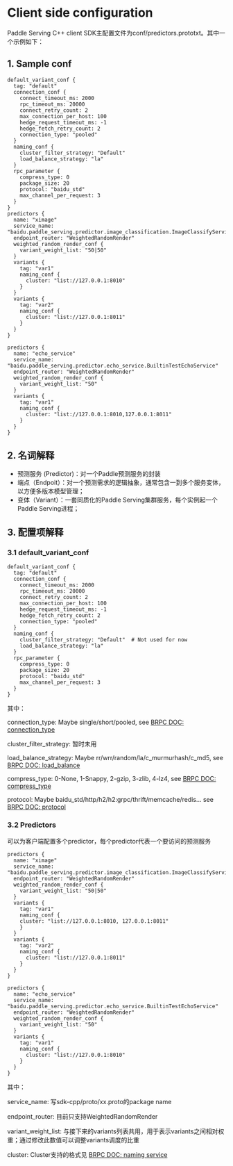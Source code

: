 # Client side configuration

Paddle Serving C++ client SDK主配置文件为conf/predictors.prototxt。其中一个示例如下：

## 1. Sample conf

```shell
default_variant_conf {
  tag: "default"
  connection_conf {
    connect_timeout_ms: 2000
    rpc_timeout_ms: 20000
    connect_retry_count: 2
    max_connection_per_host: 100
    hedge_request_timeout_ms: -1
    hedge_fetch_retry_count: 2
    connection_type: "pooled"
  }
  naming_conf {
    cluster_filter_strategy: "Default"
    load_balance_strategy: "la"
  }
  rpc_parameter {
    compress_type: 0
    package_size: 20
    protocol: "baidu_std"
    max_channel_per_request: 3
  }
}
predictors {
  name: "ximage"
  service_name: "baidu.paddle_serving.predictor.image_classification.ImageClassifyService"
  endpoint_router: "WeightedRandomRender"
  weighted_random_render_conf {
    variant_weight_list: "50|50"
  }
  variants {
    tag: "var1"
    naming_conf {
      cluster: "list://127.0.0.1:8010"
    }
  }
  variants {
    tag: "var2"
    naming_conf {
      cluster: "list://127.0.0.1:8011"
    }
  }
}

predictors {
  name: "echo_service"
  service_name: "baidu.paddle_serving.predictor.echo_service.BuiltinTestEchoService"
  endpoint_router: "WeightedRandomRender"
  weighted_random_render_conf {
    variant_weight_list: "50"
  }
  variants {
    tag: "var1"
    naming_conf {
      cluster: "list://127.0.0.1:8010,127.0.0.1:8011"
    }
  }
}

```

## 2. 名词解释
- 预测服务 (Predictor)：对一个Paddle预测服务的封装
- 端点（Endpoit）：对一个预测需求的逻辑抽象，通常包含一到多个服务变体，以方便多版本模型管理；
- 变体（Variant）：一套同质化的Paddle Serving集群服务，每个实例起一个Paddle Serving进程；

## 3. 配置项解释

### 3.1 default_variant_conf

```shell
default_variant_conf {
  tag: "default"
  connection_conf {
    connect_timeout_ms: 2000
    rpc_timeout_ms: 20000
    connect_retry_count: 2
    max_connection_per_host: 100
    hedge_request_timeout_ms: -1
    hedge_fetch_retry_count: 2
    connection_type: "pooled"
  }
  naming_conf {
    cluster_filter_strategy: "Default"  # Not used for now
    load_balance_strategy: "la"
  }
  rpc_parameter {
    compress_type: 0 
    package_size: 20
    protocol: "baidu_std"
    max_channel_per_request: 3
  }
}
```
其中：

connection_type: Maybe single/short/pooled, see [BRPC DOC: connection_type](https://github.com/apache/incubator-brpc/blob/master/docs/cn/client.md#%E8%BF%9E%E6%8E%A5%E6%96%B9%E5%BC%8F)

cluster_filter_strategy: 暂时未用

load_balance_strategy: Maybe rr/wrr/random/la/c_murmurhash/c_md5, see [BRPC DOC: load_balance](https://github.com/apache/incubator-brpc/blob/master/docs/cn/client.md#%E8%B4%9F%E8%BD%BD%E5%9D%87%E8%A1%A1)

compress_type: 0-None, 1-Snappy, 2-gzip, 3-zlib, 4-lz4, see [BRPC DOC: compress_type](https://github.com/apache/incubator-brpc/blob/master/docs/cn/client.md#%E5%8E%8B%E7%BC%A9)

protocol: Maybe baidu_std/http/h2/h2:grpc/thrift/memcache/redis... see [BRPC DOC: protocol](https://github.com/apache/incubator-brpc/blob/master/docs/cn/client.md#%E5%8D%8F%E8%AE%AE) 

### 3.2 Predictors

可以为客户端配置多个predictor，每个predictor代表一个要访问的预测服务

```shell
predictors {
  name: "ximage"
  service_name: "baidu.paddle_serving.predictor.image_classification.ImageClassifyService"
  endpoint_router: "WeightedRandomRender"
  weighted_random_render_conf {
    variant_weight_list: "50|50"
  }
  variants {
    tag: "var1"
    naming_conf {
    cluster: "list://127.0.0.1:8010, 127.0.0.1:8011"
    }
  }
  variants {
    tag: "var2"
    naming_conf {
      cluster: "list://127.0.0.1:8011"
    }
  }
}

predictors {
  name: "echo_service"
  service_name: "baidu.paddle_serving.predictor.echo_service.BuiltinTestEchoService"
  endpoint_router: "WeightedRandomRender"
  weighted_random_render_conf {
    variant_weight_list: "50"
  }
  variants {
    tag: "var1"
    naming_conf {
      cluster: "list://127.0.0.1:8010"
    }
  }
}
```
其中：

service_name: 写sdk-cpp/proto/xx.proto的package name

endpoint_router: 目前只支持WeightedRandomRender

variant_weight_list: 与接下来的variants列表共用，用于表示variants之间相对权重；通过修改此数值可以调整variants调度的比重

cluster: Cluster支持的格式见 [BRPC DOC: naming service](https://github.com/apache/incubator-brpc/blob/master/docs/cn/client.md#%E5%91%BD%E5%90%8D%E6%9C%8D%E5%8A%A1)
